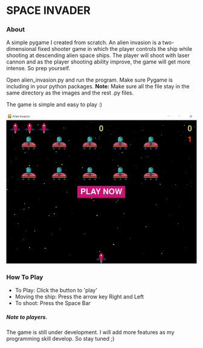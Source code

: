 #  SPACE INVADER 

### About 
A simple pygame I created from scratch. An alien invasion is a two-dimensional fixed shooter game in which the player controls the ship while shooting at descending alien space ships. The player will shoot with laser cannon and as the player shooting ability improve, the game will get more intense. So prep yourself. 


Open alien_invasion.py and run the program. Make sure Pygame is including in your python packages. **Note:** Make sure all the file stay in the same directory as the images and the rest .py files. 

The game is simple and easy to play :) 

![](images/screenshot.PNG)

### How To Play 

- To Play: Click the button to 'play'
- Moving the ship: Press the arrow key Right and Left 
- To shoot: Press the Space Bar

##### Note to players.
The game is still under development. I will add more features as my programming skill develop. So stay tuned ;)
